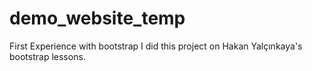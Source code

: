 # demo_website_temp

First Experience with bootstrap 
I did this project on Hakan Yalçınkaya's bootstrap lessons.
